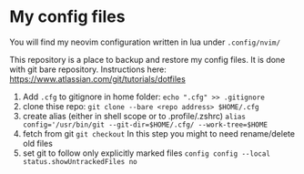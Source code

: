 # My config files

You will find my neovim configuration written in lua under `.config/nvim/`

This repository is a place to backup and restore my config files. It is
done with git bare repository. Instructions here:
https://www.atlassian.com/git/tutorials/dotfiles

1. Add `.cfg` to gitignore in home folder:
    ```echo ".cfg" >> .gitignore```
2. clone thise repo:
   ```git clone --bare <repo address> $HOME/.cfg```
3. create alias (either in shell scope or to .profile/.zshrc)
    ```alias config='/usr/bin/git --git-dir=$HOME/.cfg/ --work-tree=$HOME```
4. fetch from git
    ```git checkout```
In this step you might to need rename/delete old files
5. set git to follow only explicitly marked files
    ```config config --local status.showUntrackedFiles no```